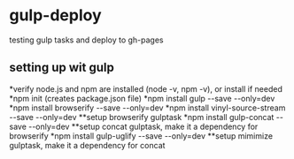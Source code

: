 # gulp-deploy
testing gulp tasks and deploy to gh-pages

## setting up wit gulp

*verify node.js and npm are installed (node -v, npm -v), or install if needed
*npm init (creates package.json file)
*npm install gulp --save --only=dev
*npm install browserify --save --only=dev
*npm install vinyl-source-stream --save --only=dev
**setup browserify gulptask
*npm install gulp-concat --save --only=dev
**setup concat gulptask, make it a dependency for browserify
*npm install gulp-uglify --save --only=dev
**setup mimimize gulptask, make it a dependency for concat
